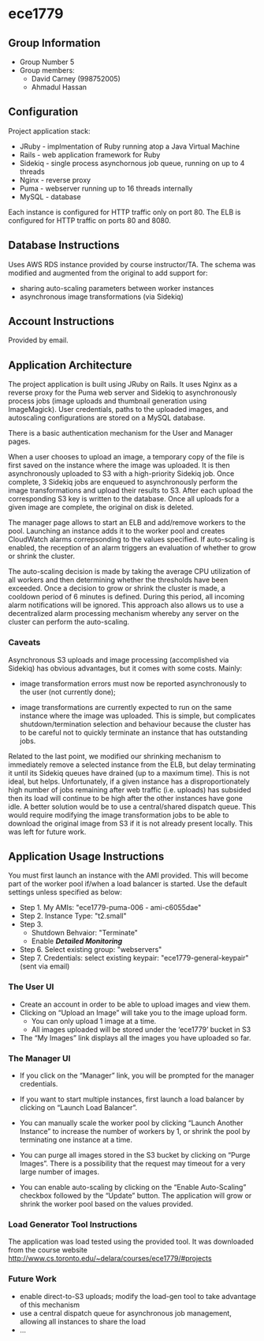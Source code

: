 # ece1779

## Group Information
- Group Number 5
- Group members:
  - David Carney (998752005)
  - Ahmadul Hassan

## Configuration
Project application stack:

- JRuby - implmentation of Ruby running atop a Java Virtual Machine
- Rails - web application framework for Ruby
- Sidekiq - single process asynchornous job queue, running on up to 4 threads
- Nginx - reverse proxy
- Puma - webserver running up to 16 threads internally
- MySQL - database

Each instance is configured for HTTP traffic only on port 80.
The ELB is configured for HTTP traffic on ports 80 and 8080.

## Database Instructions

Uses AWS RDS instance provided by course instructor/TA. The schema was modified 
and augmented from the original to add support for:

- sharing auto-scaling parameters between worker instances
- asynchronous image transformations (via Sidekiq)

## Account Instructions
Provided by email.

## Application Architecture
The project application is built using JRuby on Rails. It uses Nginx as a reverse proxy for the Puma web server and Sidekiq to asynchronously process jobs (image uploads and thumbnail generation using ImageMagick). User credentials, paths to the uploaded images, and autoscaling configurations are stored on a MySQL database.

There is a basic authentication mechanism for the User and Manager pages. 

When a user chooses to upload an image, a temporary copy of the file is first saved on the instance where the image was uploaded. It is then asynchronously uploaded to S3 with a high-priority Sidekiq job. Once complete, 3 Sidekiq jobs are enqueued to asynchronously perform the image transformations and upload their results to S3. After each upload the corresponding S3 key is written to the database. Once all uploads for a given image are complete, the original on disk is deleted.

The manager page allows to start an ELB and add/remove workers to the pool. Launching an instance adds it to the worker pool and creates CloudWatch alarms correpsonding to the values specified. If auto-scaling is enabled, the reception of an alarm triggers an evaluation of whether to grow or shrink the cluster. 

The auto-scaling decision is made by taking the average CPU utilization of all workers and then determining whether the thresholds have been exceeded. Once a decision to grow or shrink the cluster is made, a cooldown period of 6 minutes is defined. During this period, all incoming alarm notifications will be ignored. This approach also allows us to use a decentralized alarm processing mechanism whereby any server on the cluster can perform the auto-scaling.

### Caveats

Asynchronous S3 uploads and image processing (accomplished via Sidekiq) has obvious advantages, but it comes with some costs. Mainly:

- image transformation errors must now be reported asynchronously to the user (not currently done);

- image transformations are currently expected to run on the same instance where the image was uploaded. This is simple, but complicates shutdown/termination selection and behaviour because the cluster has to be careful not to quickly terminate an instance that has outstanding jobs.

Related to the last point, we modified our shrinking mechanism to immediately remove a selected instance from the ELB, but delay terminating it until its Sidekiq queues have drained (up to a maximum time). This is not ideal, but helps. Unfortunately, if a given instance has a disproportionately high number of jobs remaining after web traffic (i.e. uploads) has subsided then its load will continue to be high after the other instances have gone idle. A better solution would be to use a central/shared dispatch queue. This would require modifying the image transformation jobs to be able to download the original image from S3 if it is not already present locally. This was left for future work.

## Application Usage Instructions
You must first launch an instance with the AMI provided. This will become part of the worker pool if/when a load balancer is started.
Use the default settings unless specified as below: 

- Step 1. My AMIs:                      "ece1779-puma-006 - ami-c6055dae"
- Step 2. Instance Type:                "t2.small"
- Step 3.
    - Shutdown Behvaior:            "Terminate" 
    - Enable ***Detailed Monitoring***
- Step 6. Select existing group:        "webservers"
- Step 7. Credentials: select existing keypair:      "ece1779-general-keypair" (sent via email)

### The User UI

- Create an account in order to be able to upload images and view them. 
- Clicking on “Upload an Image” will take you to the image upload form. 
    - You can only upload 1 image at a time.
    - All images uploaded will be stored under the ‘ece1779’ bucket in S3
- The “My Images” link displays all the images you have uploaded so far. 


### The Manager UI

  - If you click on the “Manager” link, you will be prompted for the manager credentials.

  - If you want to start multiple instances, first launch a load balancer by clicking on “Launch Load Balancer”.

  - You can manually scale the worker pool by clicking “Launch Another Instance” to increase the number of workers by 1, or shrink the pool by terminating one instance at a time.

  - You can purge all images stored in the S3 bucket by clicking on “Purge Images”. There is a possibility that the request may timeout for a very large number of images.

  - You can enable auto-scaling by clicking on the “Enable Auto-Scaling” checkbox followed by the “Update” button. The application will grow or shrink the worker pool based on the values provided.


### Load Generator Tool Instructions
The application was load tested using the provided tool. It was downloaded from the course website 
http://www.cs.toronto.edu/~delara/courses/ece1779/#projects


### Future Work

- enable direct-to-S3 uploads; modify the load-gen tool to take advantage of this mechanism
- use a central dispatch queue for asynchronous job management, allowing all instances to share the load
- ...
